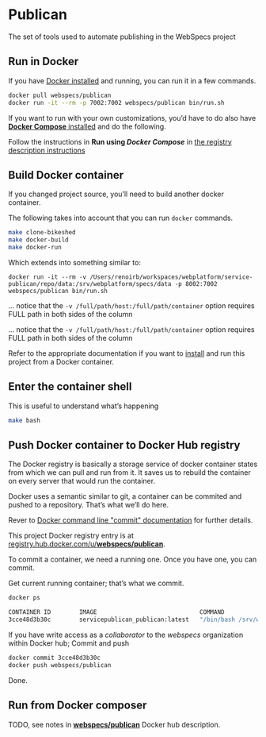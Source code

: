 # Publican

The set of tools used to automate publishing in the WebSpecs project



## Run in Docker

If you have [Docker installed](https://docs.docker.com/installation/) and running, you can run it in a few commands.

```bash
docker pull webspecs/publican
docker run -it --rm -p 7002:7002 webspecs/publican bin/run.sh
```

If you want to run with your own customizations, you’d have to do also have [**Docker Compose** installed](https://docs.docker.com/compose/install/) and do the following.

Follow the instructions in **Run using _Docker Compose_** in [the registry description instructions](https://registry.hub.docker.com/u/webspecs/publican/)



## Build Docker container

If you changed project source, you’ll need to build another docker container.

The following takes into account that you can run `docker` commands.

```bash
make clone-bikeshed
make docker-build
make docker-run
```

Which extends into something similar to:

```
docker run -it --rm -v /Users/renoirb/workspaces/webplatform/service-publican/repo/data:/srv/webplatform/specs/data -p 8002:7002 webspecs/publican bin/run.sh
```

... notice that the `-v /full/path/host:/full/path/container` option requires FULL path in both sides of the column

... notice that the `-v /full/path/host:/full/path/container` option requires FULL path in both sides of the column

Refer to the appropriate documentation if you want to [install](https://docs.docker.com/installation/#installation) and run this project from a Docker container.



## Enter the container shell

This is useful to understand what’s happening

```bash
make bash
```



## Push Docker container to Docker Hub registry

The Docker registry is basically a storage service of docker container states from which we can pull and run from it.
It saves us to rebuild the container on every server that would run the container.

Docker uses a semantic similar to git, a container can be commited and pushed to a repository. That’s what we’ll do here.

Rever to [Docker command line "commit" documentation](http://docs.docker.com/reference/commandline/cli/#commit-a-container) for further details.

This project Docker registry entry is at [registry.hub.docker.com/u/**webspecs/publican**](https://registry.hub.docker.com/u/webspecs/publican/).

To commit a container, we need a running one. Once you have one, you can commit.

Get current running container; that’s what we commit.

```bash
docker ps

CONTAINER ID        IMAGE                             COMMAND                CREATED             STATUS              PORTS                    NAMES
3cce48d3b30c        servicepublican_publican:latest   "/bin/bash /srv/webp   11 minutes ago      Up 11 minutes       0.0.0.0:8002->7002/tcp   sandboxpublican_web_1"
```

If you have write access as a *collaborator* to the *webspecs* organization within Docker hub; Commit and push

```bash
docker commit 3cce48d3b30c
docker push webspecs/publican
```

Done.



## Run from Docker composer

TODO, see notes in [**webspecs/publican**](https://registry.hub.docker.com/u/webspecs/publican/) Docker hub description.

